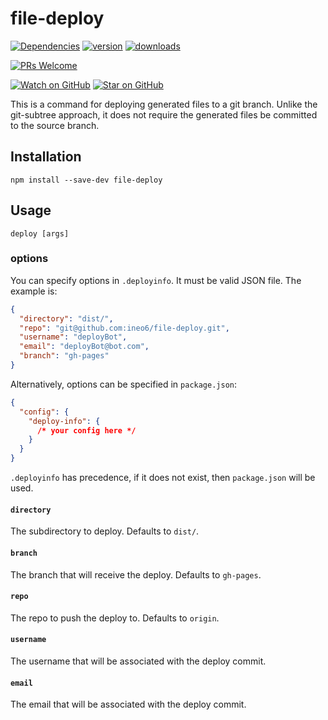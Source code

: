 # file-deploy

[![Dependencies][dependencyci-badge]][dependencyci]
[![version][version-badge]][package]
[![downloads][downloads-badge]][npm-stat]

[![PRs Welcome][prs-badge]][prs]

[![Watch on GitHub][github-watch-badge]][github-watch]
[![Star on GitHub][github-star-badge]][github-star]

This is a command for deploying generated files to a git branch. Unlike the git-subtree approach, it does not require the generated files be committed to the source branch.

## Installation

```
npm install --save-dev file-deploy
```

## Usage

`deploy [args]`

### options

You can specify options in `.deployinfo`.
It must be valid JSON file.
The example is:

```json
{
  "directory": "dist/",
  "repo": "git@github.com:ineo6/file-deploy.git",
  "username": "deployBot",
  "email": "deployBot@bot.com",
  "branch": "gh-pages"
}
```

Alternatively, options can be specified in `package.json`:

```json
{
  "config": {
    "deploy-info": {
      /* your config here */
    }
  }
}
```

`.deployinfo` has precedence, if it does not exist, then `package.json` will be used.


#### `directory`
The subdirectory to deploy. Defaults to `dist/`.

#### `branch`
The branch that will receive the deploy. Defaults to `gh-pages`.

#### `repo`
The repo to push the deploy to. Defaults to `origin`.

#### `username`
The username that will be associated with the deploy commit.

#### `email`
The email that will be associated with the deploy commit.

[dependencyci-badge]: https://dependencyci.com/github/ineo6/file-deploy/badge?style=flat-square
[dependencyci]: https://dependencyci.com/github/ineo6/file-deploy
[version-badge]: https://img.shields.io/npm/v/file-deploy.svg?style=flat-square
[package]: https://www.npmjs.com/package/file-deploy
[downloads-badge]: https://img.shields.io/npm/dm/file-deploy.svg?style=flat-square
[npm-stat]: http://npm-stat.com/charts.html?package=file-deploy&from=2018-10-31
[license-badge]: https://img.shields.io/npm/l/file-deploy.svg?style=flat-square
[license]: https://github.com/ineo6/file-deploy/blob/master/LICENSE
[prs-badge]: https://img.shields.io/badge/PRs-welcome-brightgreen.svg?style=flat-square
[prs]: http://makeapullrequest.com
[coc-badge]: htts://img.shields.io/badge/code%20of-conduct-ff69b4.svg?style=flat-square
[github-watch-badge]: https://img.shields.io/github/watchers/ineo6/file-deploy.svg?style=social
[github-watch]: https://github.com/ineo6/file-deploy/watchers
[github-star-badge]: https://img.shields.io/github/stars/ineo6/file-deploy.svg?style=social
[github-star]: https://github.com/ineo6/file-deploy/stargazers

